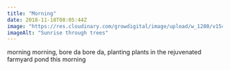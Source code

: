 ```yaml
---
title: "Morning"
date: 2018-11-18T08:05:44Z
image: "https://res.cloudinary.com/growdigital/image/upload/w_1280/v1542528233/sunrise-iphone4.jpg"
imageAlt: "Sunrise through trees"
---
```


morning morning, bore da bore da, planting plants in the rejuvenated farmyard pond this morning
